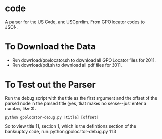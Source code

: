 code
====

A parser for the US Code, and USCprelim. From GPO locator codes to JSON.


To Download the Data
====================

* Run download/gpolocator.sh to download all GPO Locator files for 2011.
* Run download/pdf.sh to download all pdf files for 2011.


To Test out the Parser
======================

Run the debug script with the title as the first argument and the offset of the parsed node in the parsed title (yes, that makes no sense--just enter a number, like 3).

    python gpolocator-debug.py [title] [offset]

So to view title 11, section 1, which is the definitions section of the bankruptcy code, run:
    python gpolocator-debug.py 11 3


